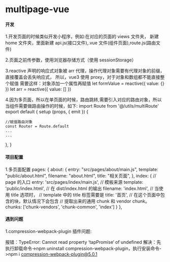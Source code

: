 # multipage-vue

####

####

####

####

#### 开发

1.开发页面的时候类似开发小程序，例如:在对应的页面的 views 文件夹，
新建 home 文件夹，里面新建 api.js(接口文件),.vue 文件(组件页面),route.js(路由文件)

2.页面之前传参数，使用浏览器存储方式（使用 sessionStorage）

3.reactive 声明的响应式对象被 arr 代理，操作代理对象需要有代理对象的前缀，直接覆盖会丢失响应式，
所以，vue3 使用 proxy，对于对象和数组都不能直接整个赋值 需要这样：对象添加一个属性再赋值
let formValue = reactive({ value: {} })
let arr = reactive({ value: [] })

4.因为多页面，所以在单页面的时候，路由跳转,需要引入对应的路由对象，所以当组件需要做路由操作的时候，如下:
import Route from '@/utils/multiRoute'
export default {
setup (props, { emit }) {

    //赋值路由对象
    const Router = Route.default
    ...
    ...

},
}

####

####

####

####

#### 项目配置

1.多页面配置
pages: {
about: {
entry: "src/pages/about/main.js",
template: "public/about.html",
filename: "about.html",
title: "相关页面",
},
index: {
// page 的入口
entry: 'src/pages/index/main.js',
// 模板来源
template: 'public/index.html',
// 在 dist/index.html 的输出
filename: 'index.html',
// 当使用 title 选项时，
// template 中的 title 标签需要是 <title><%= htmlWebpackPlugin.options.title %></title>
title: '首页',
// 在这个页面中包含的块，默认情况下会包含
// 提取出来的通用 chunk 和 vendor chunk。
chunks: ['chunk-vendors', 'chunk-common', 'index']
}
},

####

####

####

####

#### 遇到问题

1.compression-webpack-plugin 插件问题:

报错：TypeError: Cannot read property ‘tapPromise‘ of undefined
解决：先执行卸载命令->npm uninstall compression-webpack-plugin，执行安装命令->npm i compression-webpack-plugin@5.0.1

####

####
